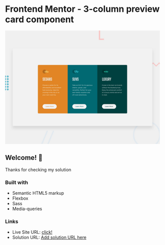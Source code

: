 # Frontend Mentor - 3-column preview card component

![Design preview for the 3-column preview card component coding challenge](./design/desktop-preview.jpg)

## Welcome! 👋

Thanks for checking my solution

### Built with

- Semantic HTML5 markup
- Flexbox
- Sass
- Media-queries

### Links

- Live Site URL: [click!](https://kacperkwinta.github.io/3-column-preview-card-component/)
- Solution URL: [Add solution URL here](https://your-solution-url.com)

